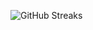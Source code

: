 ![GitHub Streaks](https://github-streaks-mqc9.onrender.com/streak/happilli/image?theme=midnight&cache_bust=1742876256)
